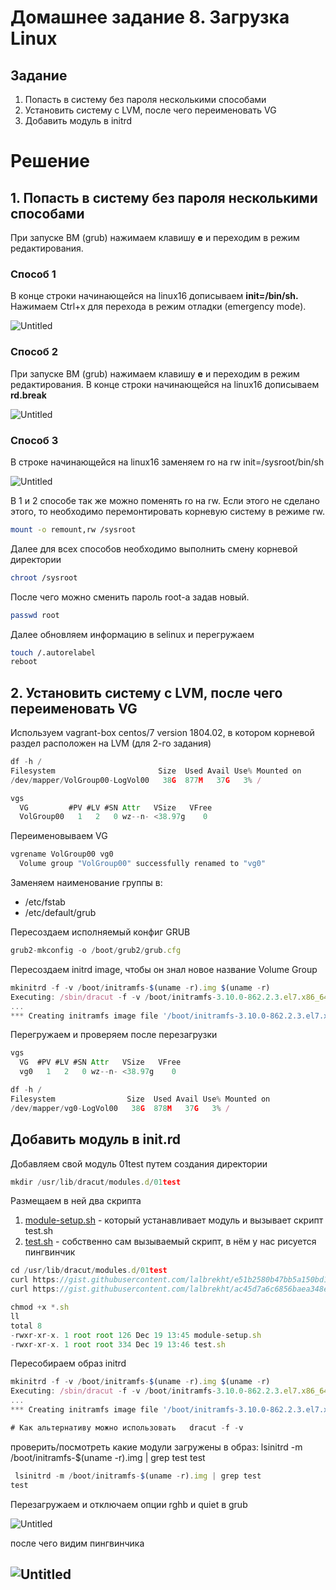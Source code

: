 # Домашнее задание 8. Загрузка Linux

## Задание

1. Попасть в систему без пароля несколькими способами
2. Установить систему с LVM, после чего переименовать VG
3. Добавить модуль в initrd

# Решение

## 1. Попасть в систему без пароля несколькими способами

При запуске ВМ (grub) нажимаем клавишу **e** и переходим в режим редактирования. 

### Способ 1

В конце строки начинающейся на linux16 дописываем **init=/bin/sh.** Нажимаем Ctrl+x для перехода в режим отладки (emergency mode).

![Untitled](img/Untitled.png)

### Способ 2

При запуске ВМ (grub) нажимаем клавишу **e** и переходим в режим редактирования. В конце строки начинающейся на linux16 дописываем **rd.break**

![Untitled](img/Untitled%201.png)

### Способ 3

В строке начинающейся на linux16 заменяем ro на rw init=/sysroot/bin/sh 

![Untitled](img/Untitled%202.png)

В 1 и 2 способе так же можно поменять ro на rw. Если этого не сделано этого, то необходимо перемонтировать корневую систему в режиме rw.

```bash
mount -o remount,rw /sysroot
```

Далее для всех способов необходимо выполнить смену корневой директории

```bash
chroot /sysroot
```

После чего можно сменить пароль root-а задав новый.

```bash
passwd root
```

Далее обновляем информацию в selinux и перегружаем

```bash
touch /.autorelabel
reboot
```

## 2. Установить систему с LVM, после чего переименовать VG

Используем vagrant-box centos/7 version 1804.02, в котором корневой раздел расположен на LVM (для 2-го задания)

```jsx
df -h /
Filesystem                       Size  Used Avail Use% Mounted on
/dev/mapper/VolGroup00-LogVol00   38G  877M   37G   3% /

vgs
  VG         #PV #LV #SN Attr   VSize   VFree
  VolGroup00   1   2   0 wz--n- <38.97g    0
```

Переименовываем VG

```jsx
vgrename VolGroup00 vg0
  Volume group "VolGroup00" successfully renamed to "vg0"
```

Заменяем наименование группы в:

- /etc/fstab
- /etc/default/grub

Пересоздаем исполняемый конфиг GRUB

```jsx
grub2-mkconfig -o /boot/grub2/grub.cfg
```

Пересоздаем initrd image, чтобы он знал новое название Volume Group

```jsx
mkinitrd -f -v /boot/initramfs-$(uname -r).img $(uname -r)
Executing: /sbin/dracut -f -v /boot/initramfs-3.10.0-862.2.3.el7.x86_64.img 3.10.0-862.2.3.el7.x86_64
...
*** Creating initramfs image file '/boot/initramfs-3.10.0-862.2.3.el7.x86_64.img' done ***
```

Перегружаем и проверяем после перезагрузки

```jsx
vgs
  VG  #PV #LV #SN Attr   VSize   VFree
  vg0   1   2   0 wz--n- <38.97g    0

df -h /
Filesystem                Size  Used Avail Use% Mounted on
/dev/mapper/vg0-LogVol00   38G  878M   37G   3% /
```

## Добавить модуль в init.rd

Добавляем свой модуль 01test путем создания директории 

 

```jsx
mkdir /usr/lib/dracut/modules.d/01test
```

Размещаем в ней два скрипта

1. [module-setup.sh](https://gist.github.com/lalbrekht/e51b2580b47bb5a150bd1a002f16ae85) - который устанавливает модуль и вызывает скрипт test.sh
2. [test.sh](https://gist.github.com/lalbrekht/ac45d7a6c6856baea348e64fac43faf0) - собственно сам вызываемый скрипт, в нём у нас рисуется пингвинчик

```jsx
cd /usr/lib/dracut/modules.d/01test
curl https://gist.githubusercontent.com/lalbrekht/e51b2580b47bb5a150bd1a002f16ae85/raw/80060b7b300e193c187bbcda4d8fdf0e1c066af9/gistfile1.txt -s -o module-setup.sh
curl https://gist.githubusercontent.com/lalbrekht/ac45d7a6c6856baea348e64fac43faf0/raw/69598efd5c603df310097b52019dc979e2cb342d/gistfile1.txt -s -o test.sh

chmod +x *.sh
ll
total 8
-rwxr-xr-x. 1 root root 126 Dec 19 13:45 module-setup.sh
-rwxr-xr-x. 1 root root 334 Dec 19 13:46 test.sh
```

Пересобираем образ initrd

```jsx
mkinitrd -f -v /boot/initramfs-$(uname -r).img $(uname -r)
Executing: /sbin/dracut -f -v /boot/initramfs-3.10.0-862.2.3.el7.x86_64.img 3.10.0-862.2.3.el7.x86_64
...
*** Creating initramfs image file '/boot/initramfs-3.10.0-862.2.3.el7.x86_64.img' done ***

# Как альтернативу можно использовать   dracut -f -v
```

проверить/посмотреть какие модули загружены в образ:
 lsinitrd -m /boot/initramfs-$(uname -r).img | grep test
test

```jsx
 lsinitrd -m /boot/initramfs-$(uname -r).img | grep test
test
```

Перезагружаем и отключаем опции rghb и quiet в grub

![Untitled](img/Untitled%203.png)

после чего видим пингвинчика

![Untitled](img/Untitled%204.png)
--------------------